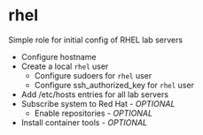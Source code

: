rhel
=========

Simple role for initial config of RHEL lab servers

- Configure hostname
- Create a local `rhel` user
  - Configure sudoers for `rhel` user
  - Configure ssh_authorized_key for `rhel` user
- Add /etc/hosts entries for all lab servers
- Subscribe system to Red Hat - *OPTIONAL*
  - Enable repositories - *OPTIONAL*
- Install container tools - *OPTIONAL*


